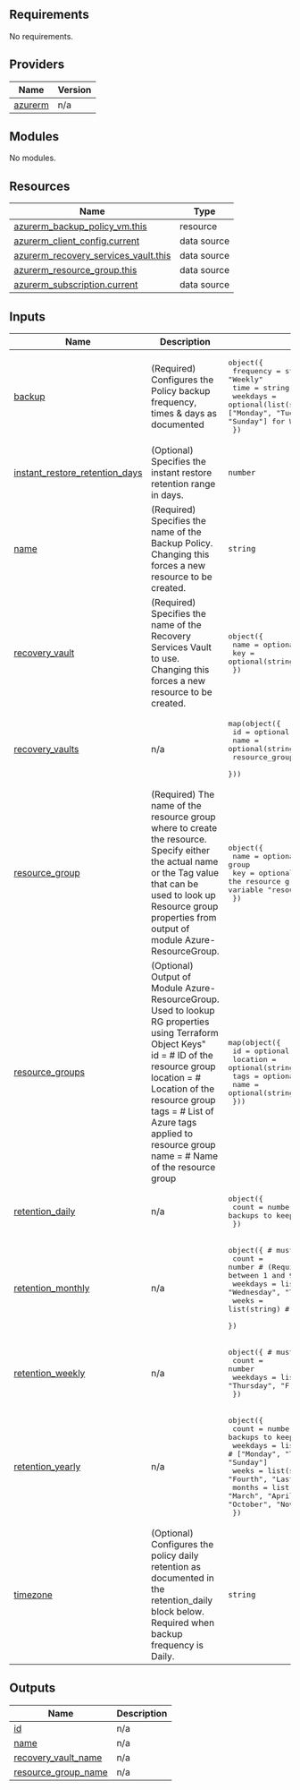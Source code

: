 <!-- BEGIN_TF_DOCS -->
## Requirements

No requirements.

## Providers

| Name | Version |
|------|---------|
| <a name="provider_azurerm"></a> [azurerm](#provider\_azurerm) | n/a |

## Modules

No modules.

## Resources

| Name | Type |
|------|------|
| [azurerm_backup_policy_vm.this](https://registry.terraform.io/providers/hashicorp/azurerm/latest/docs/resources/backup_policy_vm) | resource |
| [azurerm_client_config.current](https://registry.terraform.io/providers/hashicorp/azurerm/latest/docs/data-sources/client_config) | data source |
| [azurerm_recovery_services_vault.this](https://registry.terraform.io/providers/hashicorp/azurerm/latest/docs/data-sources/recovery_services_vault) | data source |
| [azurerm_resource_group.this](https://registry.terraform.io/providers/hashicorp/azurerm/latest/docs/data-sources/resource_group) | data source |
| [azurerm_subscription.current](https://registry.terraform.io/providers/hashicorp/azurerm/latest/docs/data-sources/subscription) | data source |

## Inputs

| Name | Description | Type | Default | Required |
|------|-------------|------|---------|:--------:|
| <a name="input_backup"></a> [backup](#input\_backup) | (Required) Configures the Policy backup frequency, times & days as documented | <pre>object({<br>    frequency = string                 # either "Daily" or "Weekly"<br>    time      = string                 # 24h format (e.g. "01:00")<br>    weekdays  = optional(list(string)) # must be set to null for Daily frequency; ["Monday", "Tuesday", "Wednesday", "Thursday", "Friday", "Saturday", "Sunday"] for Weekly frequency<br>  })</pre> | n/a | yes |
| <a name="input_instant_restore_retention_days"></a> [instant\_restore\_retention\_days](#input\_instant\_restore\_retention\_days) | (Optional) Specifies the instant restore retention range in days. | `number` | `null` | no |
| <a name="input_name"></a> [name](#input\_name) | (Required) Specifies the name of the Backup Policy. Changing this forces a new resource to be created. | `string` | n/a | yes |
| <a name="input_recovery_vault"></a> [recovery\_vault](#input\_recovery\_vault) | (Required) Specifies the name of the Recovery Services Vault to use. Changing this forces a new resource to be created. | <pre>object({<br>    name = optional(string)<br>    key  = optional(string)<br>  })</pre> | n/a | yes |
| <a name="input_recovery_vaults"></a> [recovery\_vaults](#input\_recovery\_vaults) | n/a | <pre>map(object({<br>    id                  = optional(string)<br>    name                = optional(string)<br>    resource_group_name = optional(string)<br>  }))</pre> | `{}` | no |
| <a name="input_resource_group"></a> [resource\_group](#input\_resource\_group) | (Required) The name of the resource group where to create the resource. Specify either the actual name or the Tag value that can be used to look up Resource group properties from output of module Azure-ResourceGroup. | <pre>object({<br>    name = optional(string) # Name of the resource group<br>    key  = optional(string) # Terraform Object Key to use to find the resource group from output of module Azure-ResourceGroup supplied to variable "resource_groups"<br>  })</pre> | n/a | yes |
| <a name="input_resource_groups"></a> [resource\_groups](#input\_resource\_groups) | (Optional) Output of Module Azure-ResourceGroup. Used to lookup RG properties using Terraform Object Keys"<br>    id       = # ID of the resource group<br>    location = # Location of the resource group<br>    tags     = # List of Azure tags applied to resource group<br>    name     = # Name of the resource group | <pre>map(object({<br>    id       = optional(string)<br>    location = optional(string)<br>    tags     = optional(map(string))<br>    name     = optional(string)<br>  }))</pre> | `{}` | no |
| <a name="input_retention_daily"></a> [retention\_daily](#input\_retention\_daily) | n/a | <pre>object({<br>    count = number # (Required) The number of daily backups to keep. Must be between 7 and 9999.<br>  })</pre> | `null` | no |
| <a name="input_retention_monthly"></a> [retention\_monthly](#input\_retention\_monthly) | n/a | <pre>object({           # must be set to null if not relevant<br>    count    = number       # (Required) The number of monthly backups to keep. Must be between 1 and 9999<br>    weekdays = list(string) # ["Monday", "Tuesday", "Wednesday", "Thursday", "Friday", "Saturday", "Sunday"]<br>    weeks    = list(string) # ["First", "Second", "Third", "Fourth", "Last"]<br>  })</pre> | n/a | yes |
| <a name="input_retention_weekly"></a> [retention\_weekly](#input\_retention\_weekly) | n/a | <pre>object({ # must be set to null if not relevant<br>    count    = number<br>    weekdays = list(string) # ["Monday", "Tuesday", "Wednesday", "Thursday", "Friday", "Saturday", "Sunday"]<br>  })</pre> | `null` | no |
| <a name="input_retention_yearly"></a> [retention\_yearly](#input\_retention\_yearly) | n/a | <pre>object({<br>    count    = number       # Required) The number of yearly backups to keep. Must be between 1 and 9999<br>    weekdays = list(string) # ["Monday", "Tuesday", "Wednesday", "Thursday", "Friday", "Saturday", "Sunday"]<br>    weeks    = list(string) # ["First", "Second", "Third", "Fourth", "Last"]<br>    months   = list(string) # [January", "February", "March", "April", "May", "June", "July", "August", "September", "October", "November", "December"]<br>  })</pre> | n/a | yes |
| <a name="input_timezone"></a> [timezone](#input\_timezone) | (Optional) Configures the policy daily retention as documented in the retention\_daily block below. Required when backup frequency is Daily. | `string` | `"UTC"` | no |

## Outputs

| Name | Description |
|------|-------------|
| <a name="output_id"></a> [id](#output\_id) | n/a |
| <a name="output_name"></a> [name](#output\_name) | n/a |
| <a name="output_recovery_vault_name"></a> [recovery\_vault\_name](#output\_recovery\_vault\_name) | n/a |
| <a name="output_resource_group_name"></a> [resource\_group\_name](#output\_resource\_group\_name) | n/a |
<!-- END_TF_DOCS -->